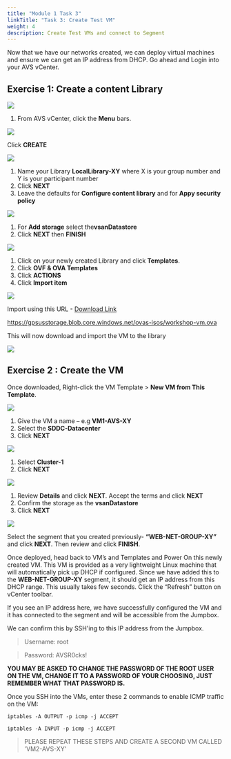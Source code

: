 ```yaml
---
title: "Module 1 Task 3"
linkTitle: "Task 3: Create Test VM"
weight: 4
description: Create Test VMs and connect to Segment
---
```



Now that we have our networks created, we can deploy virtual machines and ensure we can get an IP address from DHCP. Go ahead and Login into your AVS vCenter.

## Exercise 1: Create a content Library
![](Mod1Task3Pic1.png)

1.  From AVS vCenter, click the **Menu** bars.

![](Mod1Task3Pic2.png)

Click **CREATE**

![](Mod1Task3Pic3.png)

1. Name your Library **LocalLibrary-XY** where X is your group number and Y is your participant number
2. Click **NEXT**
3. Leave the defaults for **Configure content library** and for **Appy security policy**

![](Mod1Task3Pic4.png)

1. For **Add storage** select the**vsanDatastore**
2. Click **NEXT** then **FINISH**

![](Mod1Task3Pic5.png)

1. Click on your newly created Library and click **Templates**.
2. Click **OVF & OVA Templates**
3. Click **ACTIONS**
4. Click **Import item**

![](Mod1Task3Pic6.png)

Import using this URL - [Download Link](https://gpsusstorage.blob.core.windows.net/ovas-isos/workshop-vm.ova)

<https://gpsusstorage.blob.core.windows.net/ovas-isos/workshop-vm.ova>

This will now download and import the VM to the library

![](Mod1Task3Pic7.png)

## Exercise 2 : Create the VM

Once downloaded, Right-click the VM Template \> **New VM from This Template**.

![](Mod1Task3Pic8.png)

1. Give the VM a name – e.g **VM1-AVS-XY**
2. Select the **SDDC-Datacenter**
3. Click **NEXT**

![](Mod1Task3Pic9.png)

1. Select **Cluster-1**
2. Click **NEXT**

![](Mod1Task3Pic10.png)

1. Review **Details** and click **NEXT**. Accept the terms and click **NEXT**
2. Confirm the storage as the **vsanDatastore**
3. Click **NEXT**

![](Mod1Task11Pic11.png)

Select the segment that you created previously- **“WEB-NET-GROUP-XY”** and click **NEXT**. Then review and click **FINISH**.

Once deployed, head back to VM’s and Templates and Power On this newly created VM. This VM is provided as a very lightweight Linux machine that will automatically pick up DHCP if configured. Since we have added this to the **WEB-NET-GROUP-XY** segment, it should get an IP address from this DHCP range. This usually takes few seconds. Click the “Refresh” button on vCenter toolbar.

If you see an IP address here, we have successfully configured the VM and it has connected to the segment and will be accessible from the Jumpbox.

We can confirm this by SSH'ing to this IP address from the Jumpbox.

> Username: root

> Password: AVSR0cks!

**YOU MAY BE ASKED TO CHANGE THE PASSWORD OF THE ROOT USER ON THE VM, CHANGE IT TO A PASSWORD OF YOUR CHOOSING, JUST REMEMBER WHAT THAT PASSWORD IS.**

Once you SSH into the VMs, enter these 2 commands to enable ICMP traffic on the VM:


`iptables -A OUTPUT -p icmp -j ACCEPT`

`iptables -A INPUT -p icmp -j ACCEPT`



> PLEASE REPEAT THESE STEPS AND CREATE A SECOND VM CALLED 'VM2-AVS-XY'


